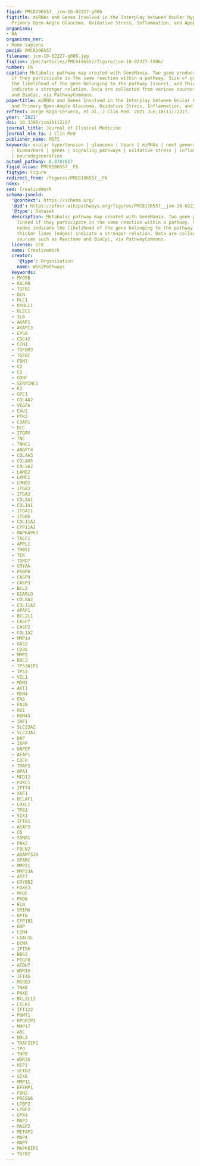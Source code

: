 ```yaml
---
figid: PMC8196557__jcm-10-02227-g006
figtitle: miRNAs and Genes Involved in the Interplay between Ocular Hypertension and
  Primary Open-Angle Glaucoma. Oxidative Stress, Inflammation, and Apoptosis Networks
organisms:
- NA
organisms_ner:
- Homo sapiens
pmcid: PMC8196557
filename: jcm-10-02227-g006.jpg
figlink: /pmc/articles/PMC8196557/figure/jcm-10-02227-f006/
number: F6
caption: Metabolic pathway map created with GeneMania. Two gene products are linked
  if they participate in the same reaction within a pathway. Size of gray nodes indicate
  the likelihood of the gene belonging to the pathway (score), and thicker lines (edges)
  indicate a stronger relation. Data are collected from various sources such as Reactome
  and BioCyc, via PathwayCommons.
papertitle: miRNAs and Genes Involved in the Interplay between Ocular Hypertension
  and Primary Open-Angle Glaucoma. Oxidative Stress, Inflammation, and Apoptosis Networks.
reftext: Jorge Raga-Cervera, et al. J Clin Med. 2021 Jun;10(11):2227.
year: '2021'
doi: 10.3390/jcm10112227
journal_title: Journal of Clinical Medicine
journal_nlm_ta: J Clin Med
publisher_name: MDPI
keywords: ocular hypertension | glaucoma | tears | miRNAs | next generation sequencing
  | biomarkers | genes | signaling pathways | oxidative stress | inflammation | apoptosis
  | neurodegeneration
automl_pathway: 0.8787817
figid_alias: PMC8196557__F6
figtype: Figure
redirect_from: /figures/PMC8196557__F6
ndex: ''
seo: CreativeWork
schema-jsonld:
  '@context': https://schema.org/
  '@id': https://pfocr.wikipathways.org/figures/PMC8196557__jcm-10-02227-g006.html
  '@type': Dataset
  description: Metabolic pathway map created with GeneMania. Two gene products are
    linked if they participate in the same reaction within a pathway. Size of gray
    nodes indicate the likelihood of the gene belonging to the pathway (score), and
    thicker lines (edges) indicate a stronger relation. Data are collected from various
    sources such as Reactome and BioCyc, via PathwayCommons.
  license: CC0
  name: CreativeWork
  creator:
    '@type': Organization
    name: WikiPathways
  keywords:
  - MYO9B
  - KALRN
  - TGFB1
  - DCN
  - DLC1
  - DYNLL1
  - DLEC1
  - IL6
  - AKAP1
  - AKAP13
  - EPS8
  - CDC42
  - CCN1
  - TGFBR3
  - TGFBI
  - FBN1
  - C2
  - C3
  - GDNF
  - SERPINC1
  - F2
  - GPC1
  - COL4A2
  - VEGFA
  - CAV2
  - PTK2
  - C3AR1
  - DCC
  - ITGAV
  - TNC
  - TNNC1
  - ANGPT4
  - COL4A3
  - COL4A5
  - COL5A2
  - LAMB2
  - LAMC1
  - LMNB2
  - ITGB3
  - ITGA2
  - COL5A1
  - COL1A1
  - ITGA11
  - ITGB6
  - COL11A1
  - CYP11A1
  - MAPKAPK3
  - TACC1
  - APPL1
  - THBS1
  - TEK
  - TDRD7
  - CRYAA
  - FKBP8
  - CASP9
  - CASP3
  - BCL2
  - DIABLO
  - COL8A2
  - COL11A2
  - APAF1
  - BCL2L1
  - CASP7
  - CASP2
  - COL1A2
  - MMP14
  - GAS2
  - CD36
  - MMP2
  - BBC3
  - TP53AIP1
  - TP53
  - VIL1
  - MDM2
  - AKT1
  - MDM4
  - FAS
  - FASN
  - RB1
  - RBM45
  - IRF1
  - SLC23A2
  - SLC23A1
  - DAP
  - IAPP
  - DNPEP
  - AFAP1
  - COCH
  - TRAF3
  - OPA1
  - MED12
  - FOXC1
  - IFT74
  - XAF1
  - BCLAF1
  - LOXL1
  - TP63
  - SIX1
  - IFT81
  - ASAP3
  - C6
  - SSNA1
  - PAX2
  - FBLN2
  - ADAMTS10
  - SPARC
  - MMP21
  - MMP23A
  - ATF7
  - CRYBB2
  - FOXE3
  - MYOC
  - PXDN
  - ELN
  - SMIM6
  - OPTN
  - CYP1B1
  - GRP
  - LSM4
  - LGALSL
  - UCMA
  - IFT56
  - BBS2
  - PTGFR
  - ATOH7
  - WDR19
  - IFT46
  - MSRB3
  - TNXB
  - PAX6
  - BCL2L13
  - CILK1
  - IFT122
  - POMT1
  - RPGRIP1
  - MMP17
  - ARC
  - NOL3
  - TRAF3IP1
  - TPO
  - THPO
  - WDR36
  - HIP1
  - SETD2
  - SIX6
  - MMP11
  - EFEMP1
  - FBN2
  - PRSS56
  - LTBP2
  - LTBP3
  - GPX4
  - MAP2
  - MASP2
  - METAP2
  - MAP4
  - MAPT
  - MAPK8IP1
  - TGFB2
---
```

